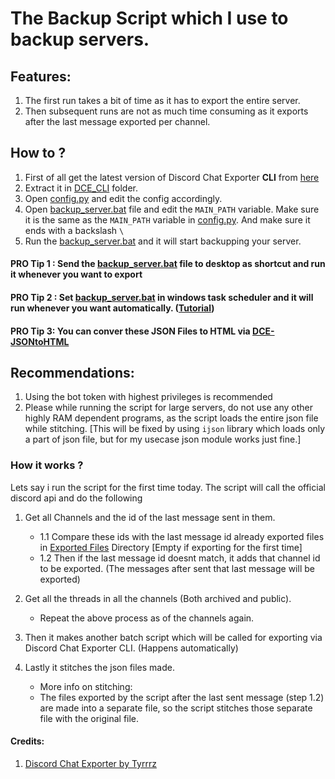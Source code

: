 # The Backup Script which I use to backup servers.

## Features:

1. The first run takes a bit of time as it has to export the entire server.
2. Then subsequent runs are not as much time consuming as it exports after the last message exported per channel.

## How to ?

1. First of all get the latest version of Discord Chat Exporter **CLI** from [here](https://github.com/Tyrrrz/DiscordChatExporter/releases/latest)
2. Extract it in [DCE_CLI](./DCE_CLI/) folder.
3. Open [config.py](./config.py) and edit the config accordingly. 
4. Open [backup_server.bat](./backup_server.bat) file and edit the `MAIN_PATH` variable. Make sure it is the same as the `MAIN_PATH` variable in [config.py](./config.py). And make sure it ends with a backslash `\`
5. Run the [backup_server.bat](./backup_server.bat) and it will start backupping your server.

#### PRO Tip 1 : Send the [backup_server.bat](./backup_server.bat) file to desktop as shortcut and run it whenever you want to export

#### PRO Tip 2 : Set [backup_server.bat](./backup_server.bat) in windows task scheduler and it will run whenever you want automatically. ([Tutorial](https://helpdeskgeek.com/windows-11/how-to-schedule-a-batch-file-to-run-in-windows-11-10-using-task-scheduler/))

#### PRO Tip 3: You can conver these JSON Files to HTML via [DCE-JSONtoHTML](https://github.com/jsmsj/DCE-JSONtoHTML/)

## Recommendations:
1. Using the bot token with highest privileges is recommended
2. Please while running the script for large servers, do not use any other highly RAM dependent programs, as the script loads the entire json file while stitching. [This will be fixed by using `ijson` library which loads only a part of json file, but for my usecase json module works just fine.]



### How it works ?
Lets say i run the script for the first time today. The script will call the official discord api and do the following

1. Get all Channels and the id of the last message sent in them.
    - 1.1 Compare these ids with the last message id already exported files in [Exported Files](./Exported%20Files/) Directory [Empty if exporting for the first time]
    - 1.2 Then if the last message id doesnt match, it adds that channel id to be exported. (The messages after sent that last message will be exported)

2. Get all the threads in all the channels (Both archived and public).
    - Repeat the above process as of the channels again.

3. Then it makes another batch script which will be called for exporting via Discord Chat Exporter CLI. (Happens automatically)
   
4. Lastly it stitches the json files made.
    - More info on stitching:
    - The files exported by the script after the last sent message (step 1.2) are made into a separate file, so the script stitches those separate file with the original file.


#### Credits:
1. [Discord Chat Exporter by Tyrrrz](https://github.com/Tyrrrz/DiscordChatExporter)
